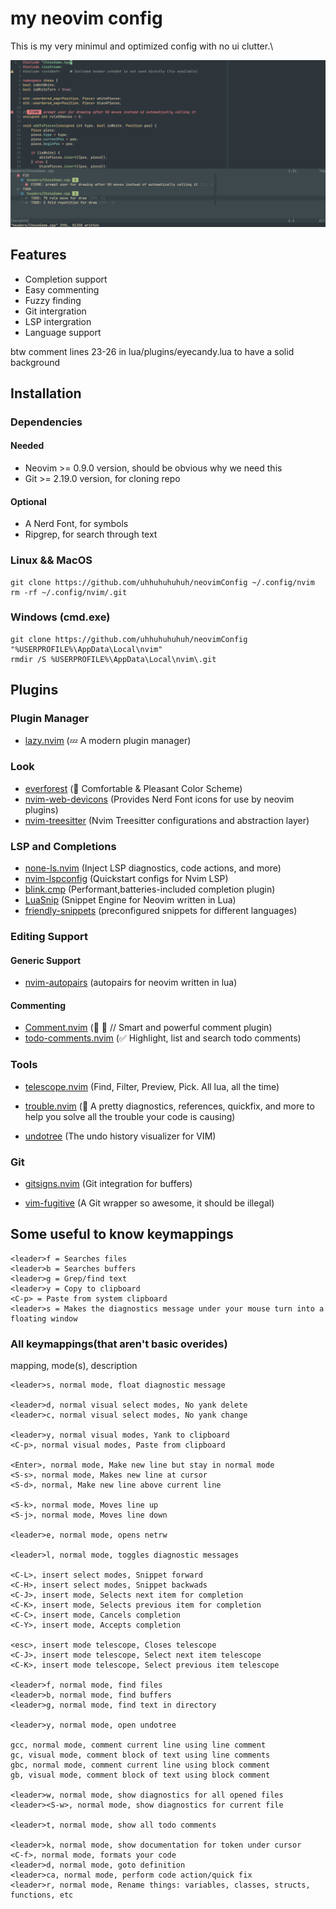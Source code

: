 # my neovim config
This is my very minimul and optimized config with no ui clutter.\

![image](https://github.com/uhhuhuhuhuh/dotfyle_and_nvim_config/blob/master/neovim_screenshot.png)

## Features
* Completion support
* Easy commenting
* Fuzzy finding
* Git intergration
* LSP intergration
* Language support
 
btw comment lines 23-26 in lua/plugins/eyecandy.lua to have a solid background

## Installation
### Dependencies

#### Needed
* Neovim >= 0.9.0 version, should be obvious why we need this
* Git >= 2.19.0 version, for cloning repo

#### Optional
* A Nerd Font, for symbols
* Ripgrep, for search through text

### Linux && MacOS
```
git clone https://github.com/uhhuhuhuhuh/neovimConfig ~/.config/nvim
rm -rf ~/.config/nvim/.git
```
### Windows (cmd.exe)
```
git clone https://github.com/uhhuhuhuhuh/neovimConfig "%USERPROFILE%\AppData\Local\nvim"
rmdir /S %USERPROFILE%\AppData\Local\nvim\.git
```


## Plugins

### Plugin Manager
*   [lazy.nvim](https://github.com/folke/lazy.nvim) (💤 A modern plugin manager)
   
### Look
*   [everforest](https://github.com/sainnhe/everforest) (🌲 Comfortable & Pleasant Color Scheme)
*   [nvim-web-devicons](https://github.com/nvim-tree/nvim-web-devicons) (Provides Nerd Font icons for use by neovim plugins)
*   [nvim-treesitter](https://github.com/nvim-treesitter/nvim-treesitter) (Nvim Treesitter configurations and abstraction layer)

### LSP and Completions
*   [none-ls.nvim](https://github.com/jose-elias-alvarez/null-ls.nvim) (Inject LSP diagnostics, code actions, and more)
*   [nvim-lspconfig](https://github.com/neovim/nvim-lspconfig) (Quickstart configs for Nvim LSP)
*   [blink.cmp](https://github.com/Saghen/blink.cmp) (Performant,batteries-included completion plugin)
*   [LuaSnip](https://github.com/L3MON4D3/LuaSnip) (Snippet Engine for Neovim written in Lua)
*   [friendly-snippets](https://github.com/rafamadriz/friendly-snippets) (preconfigured snippets for different languages)

### Editing Support

#### Generic Support

*   [nvim-autopairs](https://github.com/windwp/nvim-autopairs) (autopairs for neovim written in lua)

#### Commenting

*   [Comment.nvim](https://github.com/numToStr/Comment.nvim) (🧠 💪 // Smart and powerful comment plugin)
*   [todo-comments.nvim](https://github.com/folke/todo-comments.nvim) (✅ Highlight, list and search todo comments)


### Tools

*   [telescope.nvim](https://github.com/nvim-telescope/telescope.nvim) (Find, Filter, Preview, Pick. All lua, all the time)

*   [trouble.nvim](https://github.com/folke/trouble.nvim) (🚦 A pretty diagnostics, references, quickfix, and more to help you solve all the trouble your code is causing)

*   [undotree](https://github.com/mbbill/undotree) (The undo history visualizer for VIM)
   
### Git

*   [gitsigns.nvim](https://github.com/lewis6991/gitsigns.nvim) (Git integration for buffers)

*   [vim-fugitive](https://github.com/tpope/vim-fugitive) (A Git wrapper so awesome, it should be illegal)

## Some useful to know keymappings
```
<leader>f = Searches files
<leader>b = Searches buffers
<leader>g = Grep/find text
<leader>y = Copy to clipboard
<C-p> = Paste from system clipboard
<leader>s = Makes the diagnostics message under your mouse turn into a floating window
```
### All keymappings(that aren't basic overides)
mapping, mode(s), description
```
<leader>s, normal mode, float diagnostic message

<leader>d, normal visual select modes, No yank delete
<leader>c, normal visual select modes, No yank change

<leader>y, normal visual modes, Yank to clipboard
<C-p>, normal visual modes, Paste from clipboard

<Enter>, normal mode, Make new line but stay in normal mode
<S-s>, normal mode, Makes new line at cursor
<S-d>, normal, Make new line above current line

<S-k>, normal mode, Moves line up
<S-j>, normal mode, Moves line down

<leader>e, normal mode, opens netrw

<leader>l, normal mode, toggles diagnostic messages

<C-L>, insert select modes, Snippet forward
<C-H>, insert select modes, Snippet backwads
<C-J>, insert mode, Selects next item for completion
<C-K>, insert mode, Selects previous item for completion
<C-C>, insert mode, Cancels completion
<C-Y>, insert mode, Accepts completion

<esc>, insert mode telescope, Closes telescope
<C-J>, insert mode telescope, Select next item telescope
<C-K>, insert mode telescope, Select previous item telescope

<leader>f, normal mode, find files
<leader>b, normal mode, find buffers
<leader>g, normal mode, find text in directory

<leader>y, normal mode, open undotree

gcc, normal mode, comment current line using line comment
gc, visual mode, comment block of text using line comments
gbc, normal mode, comment current line using block comment
gb, visual mode, comment block of text using block comment

<leader>w, normal mode, show diagnostics for all opened files
<leader><S-w>, normal mode, show diagnostics for current file

<leader>t, normal mode, show all todo comments

<leader>k, normal mode, show documentation for token under cursor
<C-f>, normal mode, formats your code
<leader>d, normal mode, goto definition
<leader>ca, normal mode, perform code action/quick fix
<leader>r, normal mode, Rename things: variables, classes, structs, functions, etc
```
